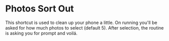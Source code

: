# Photos Sort Out
This shortcut is used to clean up your phone a little. On running you'll be asked for how much photos to select (default 5).
After selection, the routine is asking you for prompt and voilá.